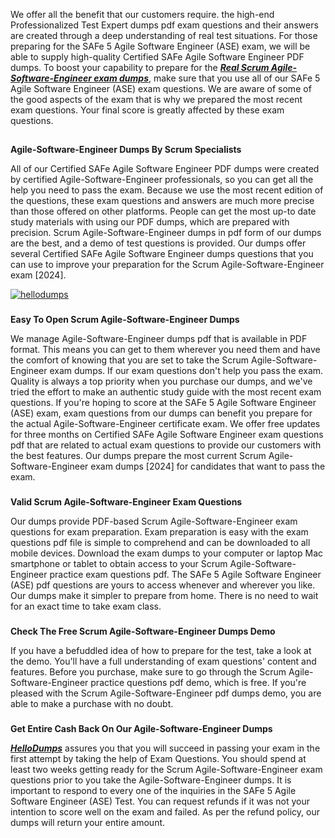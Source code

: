 
We offer all the benefit that our customers require. the high-end Professionalized Test Expert dumps pdf exam questions and their answers are created through a deep understanding of real test situations. For those preparing for the SAFe 5 Agile Software Engineer (ASE) exam, we will be able to supply high-quality Certified SAFe Agile Software Engineer PDF dumps. To boost your capability to prepare for the **_[Real Scrum Agile-Software-Engineer exam dumps](https://hellodumps.com/agile-software-engineer-pdf-dumps.html)_**, make sure that you use all of our SAFe 5 Agile Software Engineer (ASE) exam questions. We are aware of some of the good aspects of the exam that is why we prepared the most recent exam questions. Your final score is greatly affected by these exam questions.  

##
**Agile-Software-Engineer Dumps By Scrum Specialists**  


  
All of our Certified SAFe Agile Software Engineer PDF dumps were created by certified Agile-Software-Engineer professionals, so you can get all the help you need to pass the exam. Because we use the most recent edition of the questions, these exam questions and answers are much more precise than those offered on other platforms. People can get the most up-to date study materials with using our PDF dumps, which are prepared with precision. Scrum Agile-Software-Engineer dumps in pdf form of our dumps are the best, and a demo of test questions is provided. Our dumps offer several Certified SAFe Agile Software Engineer dumps questions that you can use to improve your preparation for the Scrum Agile-Software-Engineer exam [2024].  
  
[![hellodumps](https://hellodumps.com/wp-content/uploads/2023/03/hellodumps.png)](https://hellodumps.com/agile-software-engineer-pdf-dumps.html)  

###  
**Easy To Open Scrum Agile-Software-Engineer Dumps**  


  
We manage Agile-Software-Engineer dumps pdf that is available in PDF format. This means you can get to them wherever you need them and have the comfort of knowing that you are set to take the Scrum Agile-Software-Engineer exam dumps. If our exam questions don't help you pass the exam. Quality is always a top priority when you purchase our dumps, and we've tried the effort to make an authentic study guide with the most recent exam questions. If you're hoping to score at the SAFe 5 Agile Software Engineer (ASE) exam, exam questions from our dumps can benefit you prepare for the actual Agile-Software-Engineer certificate exam. We offer free updates for three months on Certified SAFe Agile Software Engineer exam questions pdf that are related to actual exam questions to provide our customers with the best features. Our dumps prepare the most current Scrum Agile-Software-Engineer exam dumps [2024] for candidates that want to pass the exam.  

###   
**Valid Scrum Agile-Software-Engineer Exam Questions**  


  
Our dumps provide PDF-based Scrum Agile-Software-Engineer exam questions for exam preparation. Exam preparation is easy with the exam questions pdf file is simple to comprehend and can be downloaded to all mobile devices. Download the exam dumps to your computer or laptop Mac smartphone or tablet to obtain access to your Scrum Agile-Software-Engineer practice exam questions pdf. The SAFe 5 Agile Software Engineer (ASE) pdf questions are yours to access whenever and wherever you like. Our dumps make it simpler to prepare from home. There is no need to wait for an exact time to take exam class.  

###  
**Check The Free Scrum Agile-Software-Engineer Dumps Demo**  


  
If you have a befuddled idea of how to prepare for the test, take a look at the demo. You'll have a full understanding of exam questions' content and features. Before you purchase, make sure to go through the Scrum Agile-Software-Engineer practice questions pdf demo, which is free. If you're pleased with the Scrum Agile-Software-Engineer pdf dumps demo, you are able to make a purchase with no doubt.  

###  
**Get Entire Cash Back On Our Agile-Software-Engineer Dumps**  


  
[**_HelloDumps_**](https://hellodumps.com/) assures you that you will succeed in passing your exam in the first attempt by taking the help of Exam Questions. You should spend at least two weeks getting ready for the Scrum Agile-Software-Engineer exam questions prior to you take the Agile-Software-Engineer dumps. It is important to respond to every one of the inquiries in the SAFe 5 Agile Software Engineer (ASE) Test. You can request refunds if it was not your intention to score well on the exam and failed. As per the refund policy, our dumps will return your entire amount.
